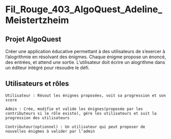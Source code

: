 # Fil_Rouge_403_AlgoQuest_Adeline_Meistertzheim

## Projet AlgoQuest

Créer une application éducative permettant à des utilisateurs de s’exercer à l’alogrithmie en résolvant des énigmes. Chaque énigme propose un énoncé, des entrées, et attend une sortie. L’utilisateur doit écrire un alogrithme dans un éditeur intégré pour résoudre le défi.

## Utilisateurs et rôles

    Utilisateur : Résout les énignes proposées, voit sa progression et son score

    Admin : Crée, modifie et valide les énignes(proposée par les contributeurs si le rôle existe), gére les utilisateurs et suit la progression des utilisateurs

    Contributeur(optionnel) : Un utilisateur qui peut proposer de nouvelles énigmes à valider par l’admin
